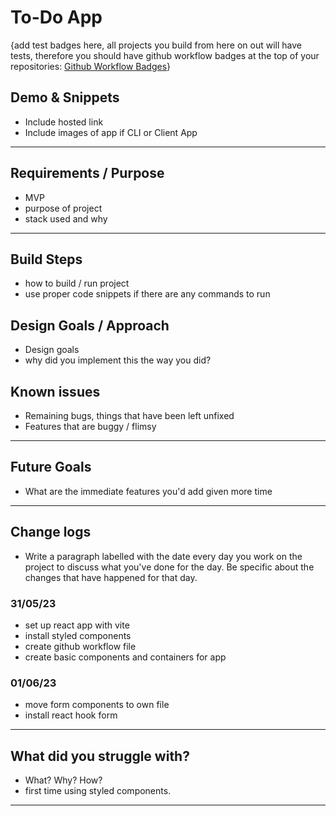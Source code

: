# To-Do App

{add test badges here, all projects you build from here on out will have tests, therefore you should have github workflow badges at the top of your repositories: [Github Workflow Badges](https://docs.github.com/en/actions/monitoring-and-troubleshooting-workflows/adding-a-workflow-status-badge)}

## Demo & Snippets

-   Include hosted link
-   Include images of app if CLI or Client App

---

## Requirements / Purpose

-   MVP
-   purpose of project
-   stack used and why

---

## Build Steps

-   how to build / run project
-   use proper code snippets if there are any commands to run

## Design Goals / Approach

-   Design goals
-   why did you implement this the way you did?

## Known issues

-   Remaining bugs, things that have been left unfixed
-   Features that are buggy / flimsy

---

## Future Goals

-   What are the immediate features you'd add given more time

---

## Change logs

-   Write a paragraph labelled with the date every day you work on the project to discuss what you've done for the day. Be specific about the changes that have happened for that day.

### 31/05/23

-   set up react app with vite
-   install styled components
-   create github workflow file
-   create basic components and containers for app

### 01/06/23

-   move form components to own file
-   install react hook form

---

## What did you struggle with?

-   What? Why? How?
-   first time using styled components.

---
